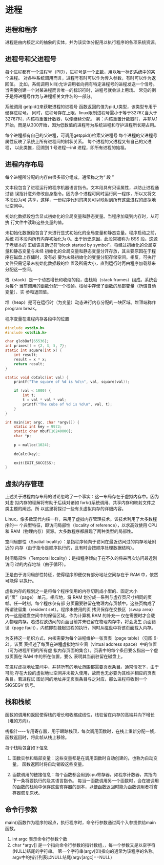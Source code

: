 # 进程

## 进程和程序

进程是由内核定义的抽象的实体，并为该实体分配用以执行程序的各项系统资源。

## 进程号和父进程号

每个进程都有一个进程号（PID），进程号是一个正数，用以唯一标识系统中的某个进程。
对各种系统调用而言，进程号有时可以作为传入参数，有时可以作为返回值。
比如，系统调用 kill()允许调用者向拥有特定进程号的进程发送一个信号。
当需要创建一个对某进程而言唯一的标识符时，进程号就会派上用场。
常见的例子是将进程号作为与进程相关文件名的一部分。

系统调用 getpid()来获取进程的进程号
函数返回的值为pid_t类型，该类型专用于储存进程号。
同时，进程号存在上限，linux限制进程号需小于等于32767,当大于32767时，内核将重置计数器，以便继续分配。
另：内核重置计数器时，并非从1开始，而是从300开始，因为低数值的进程号为系统进程和守护进程所长期占用。

每个进程都有自己的父进程，可调用getppid()检索父进程号
每个进程的父进程号属性反映了系统上所有进程间的树状关系。
每个进程的父进程又有自己的父进程，
以此类推，回溯到 1 号进程—init 进程，即所有进程的始祖。

## 进程内存布局

每个进程所分配的内存由很多部分组成，通常称之为“ 段 ” 

文本段包含了进程运行的程序机器语言指令。文本段具有只读属性，以防止进程通过错
误指针意外修改自身指令。因为多个进程可同时运行同一程序，所以又将文本段设为可
共享，这样，一份程序代码的拷贝可以映射到所有这些进程的虚拟地址空间中。

初始化数据段包含显式初始化的全局变量和静态变量。当程序加载到内存时，从可执
行文件中读取这些变量的值。

未初始化数据段包含了未进行显式初始化的全局变量和静态变量。程序启动之前，系统
将本段内所有内存初始化为 0。出于历史原因，此段常被称为 BSS 段，这源于老版本的
汇编语言助记符“block started by symbol”。将经过初始化的全局变量和静态变量与未经
初始化的全局变量和静态变量分开存放，其主要原因在于程序在磁盘上存储时，没有必
要为未经初始化的变量分配存储空间。相反，可执行文件只需记录未初始化数据段的位
置及所需大小，直到运行时再由程序加载器来分配这一空间。

栈（stack）是一个动态增长和收缩的段，由栈帧（stack frames）组成。系统会为每个
当前调用的函数分配一个栈帧。栈帧中存储了函数的局部变量（所谓自动变量）、实
参和返回值。

堆（heap）是可在运行时（为变量）动态进行内存分配的一块区域。堆顶端称作program break。

程序变量在进程内存各段中的位置

```c
#include <stdio.h>
#include <stdlib.h>

char globBuf[65536];
int primes[] = {2, 3, 5, 7};
static int square(int x) {
    int result;
    result = x * x;
    return result;
}

static void doCalc(int val) {
    printf("The square of %d is %d\n", val, square(val));

    if (val < 1000) {
        int t;
        t = val * val * val;
        printf("The cube of %d is %d\n", val, t);
    }
}

int main(int argc, char *argv[]) {
    static int key = 9973;
    static char mbuf[10240000];
    char *p;
    
    p = malloc(1024);
    
    doCalc(key);

    exit(EXIT_SUCCESS);
}
```

## 虚拟内存管理

上述关于进程内存布局的讨论忽略了一个事实：这一布局存在于虚拟内存中。因为对虚
拟内存的理解将有助于后续对诸如 fork()系统调用、共享内存和映射文件之类主题的阐述，所
以这里将探讨一些有关虚拟内存的详细内容。

Linux，像多数现代内核一样，采用了虚拟内存管理技术。该技术利用了大多数程序的一
个典型特征，即访问局部性（locality of reference），以求高效使用 CPU 和 RAM（物理内存）资源。大多数程序都展现了两种类型的局部性。

空间局部性（Spatial locality）：是指程序倾向于访问在最近访问过的内存地址附近的
内存（由于指令是顺序执行的，且有时会按顺序处理数据结构）。

时间局部性（Temporal locality）：是指程序倾向于在不久的将来再次访问最近刚访问
过的内存地址（由于循环）。

正是由于访问局部性特征，使得程序即便仅有部分地址空间存在于 RAM 中，依然可能得
以执行。

虚拟内存的规划之一是将每个程序使用的内存切割成小型的、固定大小的“页”（page）
单元。相应地，将 RAM 划分成一系列与虚存页尺寸相同的页帧。任一时刻，每个程序仅有部
分页需要驻留在物理内存页帧中。这些页构成了所谓驻留集（resident set）。程序未使用的页
拷贝保存在交换区（swap area）内—这是磁盘空间中的保留区域，作为计算机 RAM 的补充— 
仅在需要时才会载入物理内存。若进程欲访问的页面目前并未驻留在物理内存中，将会发生
页面错误（page fault），内核即刻挂起进程的执行，同时从磁盘中将该页面载入内存。

为支持这一组织方式，内核需要为每个进程维护一张页表（page table）（见图 6-2）。该页
表描述了每页在进程虚拟地址空间（virtual address space）中的位置（可为进程所用的所有虚
拟内存页面的集合）。页表中的每个条目要么指出一个虚拟页面在 RAM 中的所在位置，要么
表明其当前驻留在磁盘上。

在进程虚拟地址空间中，并非所有的地址范围都需要页表条目。通常情况下，由于可能
存在大段的虚拟地址空间并未投入使用，故而也无必要为其维护相应的页表条目。若进程试
图访问的地址并无页表条目与之对应，那么进程将收到一个 SIGSEGV 信号。

## 栈和栈帧

函数的调用和返回使得栈的增长和收缩成线性，栈驻留在内存的高端并向下增长（堆的方向）。

栈指针----专用寄存器，用于跟踪栈顶，每次调用函数时，在栈上重新分配一帧，函数返回时，将此帧从栈上移除。

每个栈帧包含如下信息

1. 函数实参和局部变量：这些变量都是在调用函数时自动创建的，也称为自动变量。
函数返回时将自动销毁这些变量。

2. 函数调用的链接信息：每个函数都会用到cpu寄存器，如程序计数器，其指向下一条将要执行的及其语言指令。
每当一函数调用另一个函数时，会在被调用的函数的栈帧中保存这些寄存器的副本，以便函数返回时能为函数调用者将寄存器恢复原状。

## 命令行参数

main()函数作为程序的起点，执行程序时，命令行参数通过两个入参提供给main函数。
1. int argc 表示命令行参数个数
2. char *argv[] 是一个指向命令行参数的指针数组，，每一个参数又是以空字符(NULL)结尾的字符串。
第一个字符串(argv[0])指向的通常为该程序的名称。
argv中的指针列表以NULL结尾(argv[argc]==NULL)

